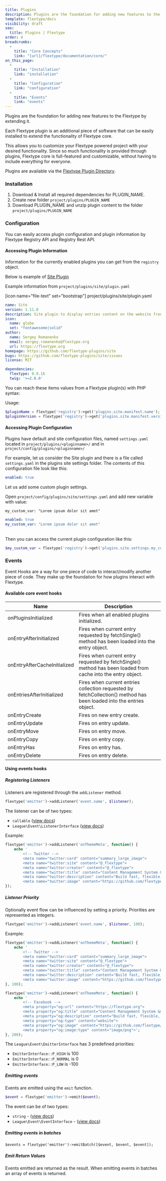 ```yaml
---
title: Plugins
description: Plugins are the foundation for adding new features to the Flextype by extending it. Each Flextype plugin is an additional piece of software that can be easily installed to extend the functionality of Flextype core.
template: flextype/docs
visibility: draft
seo:
  title: Plugins | Flextype
order: 4
breadcrumbs:
  -
    title: "Core Concepts"
    link: "[url]/flextype/documentation/core/"
on_this_page:
  -
    title: "Installation"
    link: "installation"
  -
    title: "Configuration"
    link: "configuration"
  -
    title: "Events"
    link: "events"
---
```


Plugins are the foundation for adding new features to the Flextype by extending it.

Each Flextype plugin is an additional piece of software that can be easily installed to extend the functionality of Flextype core.

This allows you to customize your Flextype powered project with your desired functionality. Since so much functionality is provided through plugins, Flextype core is full-featured and customizable, without having to include everything for everyone.

Plugins are available via the [Flextype Plugin Directory](https://flextype.org/downloads/extend/plugins).

### <a name="installation"></a> Installation

1. Download & Install all required dependencies for PLUGIN_NAME.
2. Create new folder `project/plugins/PLUGIN_NAME`
3. Download PLUGIN_NAME and unzip plugin content to the folder `project/plugins/PLUGIN_NAME`

### <a name="configuration"></a> Configuration


You can easily access plugin configuration and plugin information by Flextype Registry API and Registry Rest API.

#### Accessing Plugin Information

Information for the currently enabled plugins you can get from the `registry` object.

Below is example of [Site Plugin](https://github.com/flextype-plugins/site)

Example information from `project/plugins/site/plugin.yaml`

<div class="file-header">[icon name="file-text" set="bootstrap"] project/plugins/site/plugin.yaml</div>

```yaml
name: Site
version: 1.11.0
description: Site plugin to display entries content on the website frontend.
icon:
  name: globe
  set: "fontawesome|solid"
author:
  name: Sergey Romanenko
  email: sergey.romanenko@flextype.org
  url: https://flextype.org
homepage: https://github.com/flextype-plugins/site
bugs: https://github.com/flextype-plugins/site/issues
license: MIT

dependencies:
  flextype: 0.9.16
  twig: '>=2.0.0'
```

You can reach these items values from a Flextype plugin(s) with PHP syntax:

Usage:

```php
$pluginName = flextype('registry')->get('plugins.site.manifest.name');
$pluginVersion = flextype('registry')->get('plugins.site.manifest.version');
```

#### Accessing Plugin Configuration

Plugins have default and site configuration files, named `settings.yaml` located in `project/plugins/<pluginname>/` and in `project/config/plugins/<pluginname>/`

For example, let us consider the Site plugin and there is a file called `settings.yaml` in the plugins site settings folder. The contents of this configuration file look like this:

```yaml
enabled: true
```

Let us add some custom plugin settings.

Open `project/config/plugins/site/settings.yaml` and add new variable with value:

`my_custom_var: "Lorem ipsum dolor sit amet"`

```yaml
enabled: true
my_custom_var: "Lorem ipsum dolor sit amet"
```

<br>
Then you can access the current plugin configuration like this:

```php
$my_custom_var = flextype('registry')->get('plugins.site.settings.my_custom_var');
```

### <a name="events"></a> Events

Event Hooks are a way for one piece of code to interact/modify another piece of code. They make up the foundation for how plugins interact with Flextype.

#### Available core event hooks

<table>
    <thead>
        <tr>
            <th>Name</th>
            <th>Description</th>
        </tr>
    </thead>
    <tbody>
        <tr>
            <td>onPluginsInitialized</td>
            <td>Fires when all enabled plugins initialized.</td>
        </tr>
        <tr>
            <td>onEntryAfterInitialized</td>
            <td>
                Fires when current entry requested by fetchSingle() method has been loaded into the entry object.
            </td>
        </tr>
        <tr>
            <td>onEntryAfterCacheInitialized</td>
            <td>
                Fires when current entry requested by fetchSingle() method has been loaded from cache into the entry object.
            </td>
        </tr>
        <tr>
            <td>onEntriesAfterInitialized</td>
            <td>
                Fires when current entries collection requested by fetchCollection() method has been loaded into the entries object.
            </td>
        </tr>
        <tr>
            <td>onEntryCreate</td>
            <td>
                Fires on new entry create.
            </td>
        </tr>
        <tr>
            <td>onEntryUpdate</td>
            <td>
                Fires on entry update.
            </td>
        </tr>
        <tr>
            <td>onEntryMove</td>
            <td>
                Fires on entry move.
            </td>
        </tr>
        <tr>
            <td>onEntryCopy</td>
            <td>
                Fires on entry copy.
            </td>
        </tr>
        <tr>
            <td>onEntryHas</td>
            <td>
                Fires on entry has.
            </td>
        </tr>
        <tr>
            <td>onEntryDelete</td>
            <td>
                Fires on entry delete.
            </td>
        </tr>
    </tbody>
</table>

#### Using events hooks

##### Registering Listeners

Listeners are registered through the `addListener` method.

```php
flextype('emitter')->addListener('event.name', $listener);
```

The listener can be of two types:
* `callable` (<a href="https://event.thephpleague.com/2.0/listeners/callables/">view docs</a>)
* `League\Event\ListenerInterface` (<a href="https://event.thephpleague.com/2.0/listeners/classes/">view docs</a>)

Example:
```php
flextype('emitter')->addListener('onThemeMeta', function() {
    echo '
        <!-- Twitter -->
        <meta name="twitter:card" content="summary_large_image">
        <meta name="twitter:site" content="@_flextype">
        <meta name="twitter:creator" content="@_flextype">
        <meta name="twitter:title" content="Content Management System &mdash; Flextype">
        <meta name="twitter:description" content="Build fast, flexible, easier to manage websites with Flextype.">
        <meta name="twitter:image" content="https://github.com/flextype/flextype/raw/dev/site/plugins/admin/preview.png">';
});
```

##### Listener Priority

Optionally event flow can be influenced by setting a priority. Priorities are represented as integers.

```php
flextype('emitter')->addListener('event.name', $listener, 100);
```

Example:
```php
flextype('emitter')->addListener('onThemeMeta', function() {
    echo '
        <!-- Twitter -->
        <meta name="twitter:card" content="summary_large_image">
        <meta name="twitter:site" content="@_flextype">
        <meta name="twitter:creator" content="@_flextype">
        <meta name="twitter:title" content="Content Management System &mdash; Flextype">
        <meta name="twitter:description" content="Build fast, flexible, easier to manage websites with Flextype.">
        <meta name="twitter:image" content="https://github.com/flextype/flextype/raw/dev/site/plugins/admin/preview.png">';
}, 100);

flextype('emitter')->addListener('onThemeMeta', function() {
    echo '
        <!-- Facebook -->
        <meta property="og:url" content="https://flextype.org">
        <meta property="og:title" content="Content Management System &mdash; Flextype">
        <meta property="og:description" content="Build fast, flexible, easier to manage websites with Flextype.">
        <meta property="og:type" content="website">
        <meta property="og:image" content="https://github.com/flextype/flextype/raw/dev/site/plugins/admin/preview.png">
        <meta property="og:image:type" content="image/png">';
}, 200);
```

The `League\Event\EmitterInterface` has 3 predefined priorities:

* `EmitterInterface::P_HIGH` is 100
* `EmitterInterface::P_NORMAL` is 0
* `EmitterInterface::P_LOW` is -100

##### Emitting events

Events are emitted using the `emit` function.

```php
$event = flextype('emitter')->emit($event);
```

The event can be of two types:

* `string` - (<a href="https://event.thephpleague.com/2.0/events/named/">view docs</a>)
* `League\Event\EventInterface` - (<a href="https://event.thephpleague.com/2.0/events/classes/">view docs</a>)

##### Emitting events in batches

```
$events = flextype('emitter')->emitBatch([$event, $event, $event]);
```

##### Emit Return Values

Events emitted are returned as the result. When emitting events in batches an array of events is returned.
